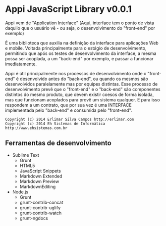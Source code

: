 # Appi JavaScript Library v0.0.1

 Appi vem de "Application Interface" (Aqui, interface tem o ponto de vista
 daquilo que o usuário vê - ou seja, o desenvolvimento do "front-end" por
 exemplo)

 É uma biblioteca que auxilia na definição da interface para aplicações Web e
 mobile. Voltada principalmente para o estágio de desenvolvimento, permitindo
 que após os testes de desenvolvimento da interface, a mesma possa ser
 acoplada, a um "back-end" por exemplo, e passar a funcionar imediatamente.

 Appi é útil principalmente nos processos de desenvolvimento onde o "front-end"
 é desenvolvido antes do "back-end", ou quando os mesmos são desenvolvidos
 paralelamente mas por equipes distintas. Esse processo de desenvolvimento
 prevê que o "front-end" e o "back-end" são componentes distintos do mesmo
 produto, que devem existir coesos de forma isolada, mas que funcionam
 acoplados para provê um sistema qualquer. E para isso respondem a um contrato,
 que por sua vez é uma INTERFACE implementada pelo "back-end" e consumida pelo
 "front-end".

```
Copyright (c) 2014 Erlimar Silva Campos http://erlimar.com
Copyright (c) 2014 Eh Sistemas de Informática http://www.ehsistemas.com.br
```

## Ferramentas de desenvolvimento

* Sublime Text
    * Grunt
    * HTML5
    * JavaScript Snippets
    * Markdown Extended
    * Markdown Preview
    * MarkdownEditing
* Node.js
    * Grunt
    * grunt-contrib-concat
    * grunt-contrib-uglify
    * grunt-contrib-watch
    * grunt-ngdocs
